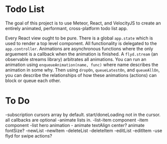 # Todo List

The goal of this project is to use Meteor, React, and VelocityJS to create an entirely animated, performant, cross-platform todo list app.

Every React view ought to be pure. There is a global `app.state` which is used to render a top level component. All functionality is delegated to the `app.controller`. Animations are asynchronous functions where the only arguement is a callback when the animation is finished. A `flyd.stream` (an observable streams library) arbitrates all animations. You can run an animation using `enqueueAnimation(name, func)` where name describes the animation in some why. Then using `dropOn`, `queueLatestOn`, and `queueAllOn`, you can describe the relationships of how these animations (actions) can block or queue each other. 

# To Do

-subscription cursors array by default. start/doneLoading not in the cursor. all callbacks are optional
-animate lists in.
-list-item component
-item component
-list hero animation - animate textAlign center? animate fontSize?
-newList
-newItem
-deleteList
-deleteItem
-editList
-editItem
-use flyd for swipe actions?

